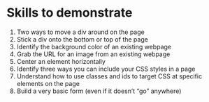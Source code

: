 # Skills to demonstrate
<ol>
<li>Two ways to move a div around on the page</li>
<li>Stick a div onto the bottom or top of the page</li>
<li>Identify the background color of an existing webpage</li>
<li>Grab the URL for an image from an existing webpage</li>
<li>Center an element horizontally</li>
<li>Identify three ways you can include your CSS styles in a page</li>
<li>Understand how to use classes and ids to target CSS at specific elements on the page</li>
<li>Build a very basic form (even if it doesn’t “go” anywhere)</li>
</ol>